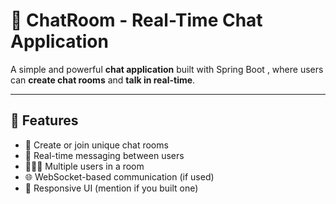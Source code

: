 # 💬 ChatRoom - Real-Time Chat Application

A simple and powerful **chat application** built with Spring Boot , where users can **create chat rooms** and **talk in real-time**.

---

## 🚀 Features

- 🔐 Create or join unique chat rooms
- 💬 Real-time messaging between users
- 🧑‍🤝‍🧑 Multiple users in a room
- 🌐 WebSocket-based communication (if used)
- 📱 Responsive UI (mention if you built one)
